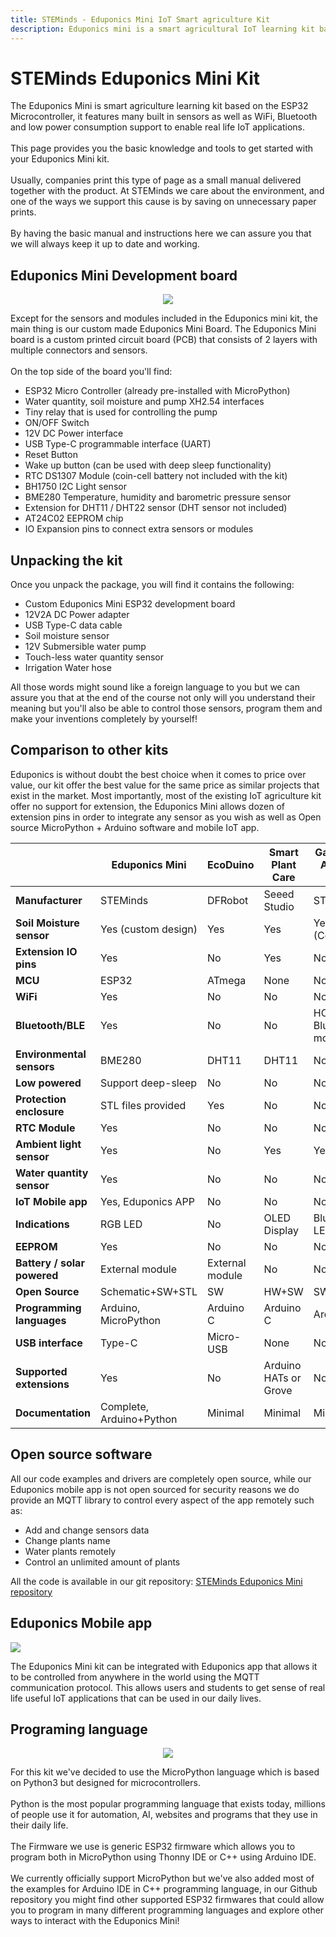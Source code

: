 ```yaml
---
title: STEMinds - Eduponics Mini IoT Smart agriculture Kit
description: Eduponics mini is a smart agricultural IoT learning kit based on the ESP32, it can be used for: smart watering solution, smart garden, IoT learning and development. Eduponics mini supports the MicroPython programming language and can can help you learn to code in no time!
---
```


# STEMinds Eduponics Mini Kit

The Eduponics Mini is smart agriculture learning kit based on the ESP32 Microcontroller, it features many built in sensors as well as WiFi, Bluetooth and low power consumption support to enable real life IoT applications.
<br/><br/>
This page provides you the basic knowledge and tools to get started with your Eduponics Mini kit.
<br/><br/>
Usually, companies print this type of page as a small manual delivered together with the product. At STEMinds we care about the environment, and one of the ways we support this cause is by saving on unnecessary paper prints.
<br/><br/>
By having the basic manual and instructions here we can assure you that we will always keep it up to date and working.

## Eduponics Mini Development board

<p align="center">
  <img src="https://cdn.steminds.com/docs/kits/eduponics_mini/eduponics_mini.png">
</p>

Except for the sensors and modules included in the Eduponics mini kit, the main thing is our custom made Eduponics Mini Board.
The Eduponics Mini board is a custom printed circuit board (PCB) that consists of 2 layers with multiple connectors and sensors.
<br/><br/>
On the top side of the board you'll find:

* ESP32 Micro Controller (already pre-installed with MicroPython)
* Water quantity, soil moisture and pump XH2.54 interfaces
* Tiny relay that is used for controlling the pump
* ON/OFF Switch
* 12V DC Power interface
* USB Type-C programmable interface (UART)
* Reset Button
* Wake up button (can be used with deep sleep functionality)
* RTC DS1307 Module (coin-cell battery not included with the kit)
* BH1750 I2C Light sensor
* BME280 Temperature, humidity and barometric pressure sensor
* Extension for DHT11 / DHT22 sensor (DHT sensor not included)
* AT24C02 EEPROM chip
* IO Expansion pins to connect extra sensors or modules

## Unpacking the kit

Once you unpack the package, you will find it contains the following:

* Custom Eduponics Mini ESP32 development board
* 12V2A DC Power adapter
* USB Type-C data cable
* Soil moisture sensor
* 12V Submersible water pump
* Touch-less water quantity sensor
* Irrigation Water hose

All those words might sound like a foreign language to you but we can assure you that at the end of the course not only will you understand their meaning
but you'll also be able to control those sensors, program them and make your inventions completely by yourself!

## Comparison to other kits

Eduponics is without doubt the best choice when it comes to price over value, our kit offer the best value for the same price as similar projects that exist in the market. Most importantly, most of the existing IoT agriculture kit offer no support for extension, the Eduponics Mini allows dozen of extension pins in order to integrate any sensor as you wish as well as Open source MicroPython + Arduino software and mobile IoT app.

|                             | Eduponics Mini            | EcoDuino         | Smart Plant Care      | Gardening Add-On Kit  |
|-----------------------------|---------------------------|------------------|-----------------------|-----------------------|
| **Manufacturer**            | STEMinds                  | DFRobot          | Seeed Studio          | STEMpedia             |
| **Soil Moisture sensor**    | Yes (custom design)       | Yes              | Yes                   | Yes (Corrosive)       |
| **Extension IO pins**       | Yes                       | No               | Yes                   | No                    |
| **MCU**                     | ESP32                     | ATmega           | None                  | None                  |
| **WiFi**                    | Yes                       | No               | No                    | No                    |
| **Bluetooth/BLE**           | Yes                       | No               | No                    | HC05 Bluetooth module |  
| **Environmental sensors**   | BME280                    | DHT11            | DHT11                 | No                    |
| **Low powered**             | Support deep-sleep        | No               | No                    | No                    |
| **Protection enclosure**    | STL files provided        | Yes              | No                    | No                    |
| **RTC Module**              | Yes                       | No               | No                    | No                    |
| **Ambient light sensor**    | Yes                       | No               | Yes                   | Yes                   |
| **Water quantity sensor**   | Yes                       | No               | No                    | No                    |
| **IoT Mobile app**          | Yes, Eduponics APP        | No               | No                    | No                    |
| **Indications**             | RGB LED                   | No               | OLED Display          | Blue/Red LEDs         |
| **EEPROM**                  | Yes                       | No               | No                    | No                    |
| **Battery / solar powered** | External module           | External module  | No                    | No                    |
| **Open Source**             | Schematic+SW+STL          | SW               | HW+SW                 | SW                    |
| **Programming languages**   | Arduino, MicroPython      | Arduino C        | Arduino C             | Arduino C             |
| **USB interface**           | Type-C                    | Micro-USB        | None                  | None                  |
| **Supported extensions**    | Yes                       | No               | Arduino HATs or Grove | No                    |
| **Documentation**           | Complete, Arduino+Python  | Minimal          | Minimal               | Minimal               |

## Open source software

All our code examples and drivers are completely open source, while our Eduponics mobile app is not open sourced for security reasons we do provide an MQTT library to control every aspect of the app remotely such as:

* Add and change sensors data
* Change plants name
* Water plants remotely
* Control an unlimited amount of plants

All the code is available in our git repository: [STEMinds Eduponics Mini repository](https://github.com/STEMinds/Eduponics-Mini)

## Eduponics Mobile app

<p align="left">
  <img src="https://cdn.steminds.com/docs/kits/eduponics_mini/eduponics_featured.png">
</p>

The Eduponics Mini kit can be integrated with Eduponics app that allows it to be controlled from anywhere in the world using the MQTT communication protocol.
This allows users and students to get sense of real life useful IoT applications that can be used in our daily lives.

## Programing language

<p align="center">
  <img src="https://cdn.steminds.com/docs/kits/eduponics_mini/micropython.jpg">
</p>

For this kit we've decided to use the MicroPython language which is based on Python3 but designed for microcontrollers.
<br/><br/>
Python is the most popular programming language that exists today, millions of people use it for automation, AI, websites and programs that they use in their daily life.
<br/><br/>
The Firmware we use is generic ESP32 firmware which allows you to program both in MicroPython using Thonny IDE or C++ using Arduino IDE.
<br/><br/>
We currently officially support MicroPython but we've also added most of the examples for Arduino IDE in C++ programming language, in our Github repository you might find other supported ESP32 firmwares that could allow you to program in many different programming languages and explore other ways to interact with the Eduponics Mini!
